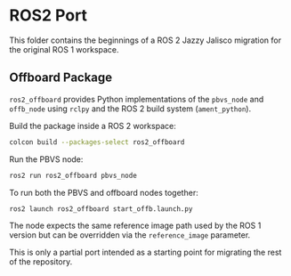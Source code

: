 # ROS2 Port

This folder contains the beginnings of a ROS&nbsp;2 Jazzy Jalisco migration for the original ROS&nbsp;1 workspace.

## Offboard Package

`ros2_offboard` provides Python implementations of the `pbvs_node` and `offb_node` using `rclpy` and the ROS&nbsp;2 build system (`ament_python`).

Build the package inside a ROS&nbsp;2 workspace:

```bash
colcon build --packages-select ros2_offboard
```

Run the PBVS node:

```bash
ros2 run ros2_offboard pbvs_node
```

To run both the PBVS and offboard nodes together:

```bash
ros2 launch ros2_offboard start_offb.launch.py
```

The node expects the same reference image path used by the ROS&nbsp;1 version but can be overridden via the `reference_image` parameter.

This is only a partial port intended as a starting point for migrating the rest of the repository.
